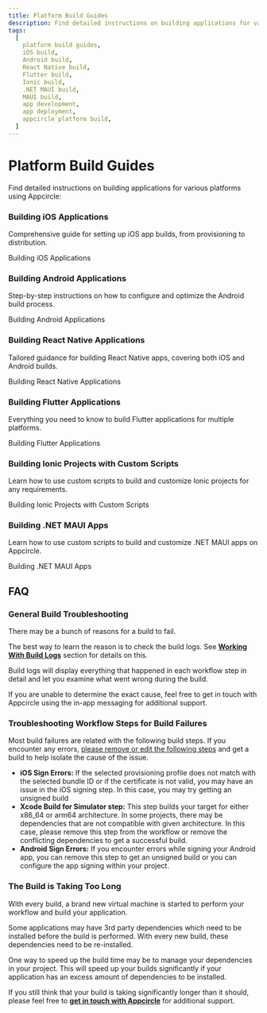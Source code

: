 ```yaml
---
title: Platform Build Guides
description: Find detailed instructions on building applications for various platforms using Appcircle. Learn how to build iOS, Android, React Native, Flutter, and Ionic applications with ease.
tags:
  [
    platform build guides,
    iOS build,
    Android build,
    React Native build,
    Flutter build,
    Ionic build,
    .NET MAUI build,
    MAUI build,
    app development,
    app deployment,
    appcircle platform build,
  ]
---
```


# Platform Build Guides

Find detailed instructions on building applications for various platforms using Appcircle:

### Building iOS Applications

Comprehensive guide for setting up iOS app builds, from provisioning to distribution.

<ContentRef url="/build/platform-build-guides/building-ios-applications"> Building iOS Applications </ContentRef>

### Building Android Applications

Step-by-step instructions on how to configure and optimize the Android build process.

<ContentRef url="/build/platform-build-guides/building-android-applications"> Building Android Applications </ContentRef>

### Building React Native Applications

Tailored guidance for building React Native apps, covering both iOS and Android builds.

<ContentRef url="/build/platform-build-guides/building-react-native-applications"> Building React Native Applications </ContentRef>

### Building Flutter Applications

Everything you need to know to build Flutter applications for multiple platforms.

<ContentRef url="/build/platform-build-guides/building-flutter-applications"> Building Flutter Applications </ContentRef>

### Building Ionic Projects with Custom Scripts

Learn how to use custom scripts to build and customize Ionic projects for any requirements.

<ContentRef url="/build/platform-build-guides/building-ionic-projects-with-custom-scripts"> Building Ionic Projects with Custom Scripts </ContentRef>

### Building .NET MAUI Apps

Learn how to use custom scripts to build and customize .NET MAUI apps on Appcircle.

<ContentRef url="/build/platform-build-guides/building-dotnet-maui-apps">Building .NET MAUI Apps</ContentRef>

## FAQ

### General Build Troubleshooting

There may be a bunch of reasons for a build to fail.

The best way to learn the reason is to check the build logs. See [**Working With Build Logs**](/build/post-build-operations/after-a-build#working-with-build-logs) section for details on this.

Build logs will display everything that happened in each workflow step in detail and let you examine what went wrong during the build.

If you are unable to determine the exact cause, feel free to get in touch with Appcircle using the in-app messaging for additional support.

### Troubleshooting Workflow Steps for Build Failures

Most build failures are related with the following build steps. If you encounter any errors, [please remove or edit the following steps](/workflows) and get a build to help isolate the cause of the issue.

- **iOS Sign Errors:** If the selected provisioning profile does not match with the selected bundle ID or if the certificate is not valid, you may have an issue in the iOS signing step. In this case, you may try getting an unsigned build
- **Xcode Build for Simulator step:** This step builds your target for either x86_64 or arm64 architecture. In some projects, there may be dependencies that are not compatible with given architecture. In this case, please remove this step from the workflow or remove the conflicting dependencies to get a successful build.
- **Android Sign Errors:** If you encounter errors while signing your Android app, you can remove this step to get an unsigned build or you can configure the app signing within your project.

### The Build is Taking Too Long

With every build, a brand new virtual machine is started to perform your workflow and build your application.

Some applications may have 3rd party dependencies which need to be installed before the build is performed. With every new build, these dependencies need to be re-installed.

One way to speed up the build time may be to manage your dependencies in your project. This will speed up your builds significantly if your application has an excess amount of dependencies to be installed.

If you still think that your build is taking significantly longer than it should, please feel free to [**get in touch with Appcircle**](https://appcircle.io/support/) for additional support.
